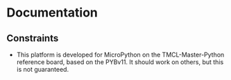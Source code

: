 # Documentation

## Constraints

- This platform is developed for MicroPython on the TMCL-Master-Python reference board,
based on the PYBv11. It should work on others, but this is not guaranteed.
